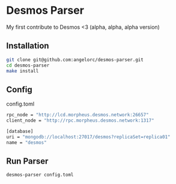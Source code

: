 # Desmos Parser

My first contribute to Desmos <3 (alpha, alpha, alpha version)

## Installation

```bash
git clone git@github.com:angelorc/desmos-parser.git
cd desmos-parser
make install
```

## Config
config.toml
```bash
rpc_node = "http://lcd.morpheus.desmos.network:26657"
client_node = "http://rpc.morpheus.desmos.network:1317"

[database]
uri = "mongodb://localhost:27017/desmos?replicaSet=replica01"
name = "desmos"
```

## Run Parser
```bash
desmos-parser config.toml
```